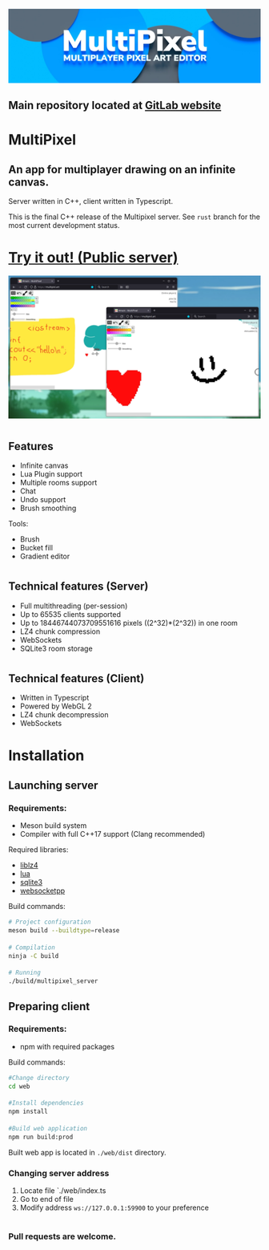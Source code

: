 ![Splash](contrib/splash.webp)

## **Main repository located at** [GitLab website](https://gitlab.com/oo8dev/multipixel)

# MultiPixel

## **An app for multiplayer drawing on an infinite canvas.**

Server written in C++, client written in Typescript.

This is the final C++ release of the Multipixel server. See `rust` branch for the most current development status.

# **[Try it out! (Public server)](https://multipixel.oo8.dev)**

![Preview](contrib/preview.webp)

#

## Features

- Infinite canvas
- Lua Plugin support
- Multiple rooms support
- Chat
- Undo support
- Brush smoothing

Tools:

- Brush
- Bucket fill
- Gradient editor

#

## Technical features (Server)

- Full multithreading (per-session)
- Up to 65535 clients supported
- Up to 18446744073709551616 pixels ((2^32)\*(2^32)) in one room
- LZ4 chunk compression
- WebSockets
- SQLite3 room storage

#

## Technical features (Client)

- Written in Typescript
- Powered by WebGL 2
- LZ4 chunk decompression
- WebSockets

# Installation

## Launching server

### Requirements:

- Meson build system
- Compiler with full C++17 support (Clang recommended)

Required libraries:

- [liblz4](https://github.com/lz4/lz4)
- [lua](https://www.lua.org/)
- [sqlite3](https://sqlite.org/index.html)
- [websocketpp](https://github.com/zaphoyd/websocketpp)

Build commands:

```bash
# Project configuration
meson build --buildtype=release

# Compilation
ninja -C build

# Running
./build/multipixel_server

```

## Preparing client

### Requirements:

- npm with required packages

Build commands:

```bash
#Change directory
cd web

#Install dependencies
npm install

#Build web application
npm run build:prod
```

Built web app is located in `./web/dist` directory.

### Changing server address

1. Locate file `./web/index.ts
2. Go to end of file
3. Modify address `ws://127.0.0.1:59900` to your preference

#

### Pull requests are welcome.
